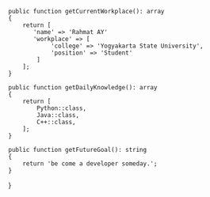     
    public function getCurrentWorkplace(): array
    {
        return [
           'name' => 'Rahmat AY'
           'workplace' => [
                'college' => 'Yogyakarta State University',
                'position' => 'Student'         
            ]
        ];
    }

    public function getDailyKnowledge(): array
    {
        return [
            Python::class,
            Java::class,
            C++::class,
        ];
    }

    public function getFutureGoal(): string
    {
        return 'be come a developer someday.';
    }
}
